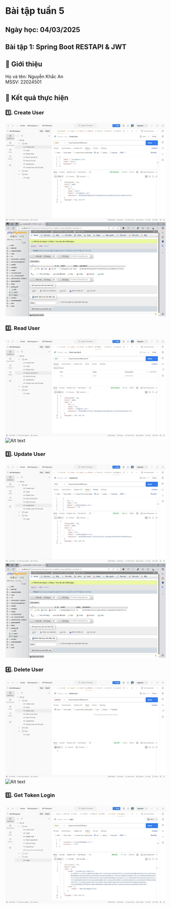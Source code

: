 # Bài tập tuần 5
## Ngày học: 04/03/2025
## Bài tập 1: Spring Boot RESTAPI & JWT

## 📌 Giới thiệu
Họ và tên: Nguyễn Khắc An\
MSSV: 22024501

## 📌 Kết quả thực hiện
### 1️⃣. Create User
![Alt text](C.JPG) \
![Alt text](Cr.JPG)
### 2️⃣. Read User
![Alt text](R.JPG) \
![Alt text](Rr.JPG)
### 3️⃣. Update User
![Alt text](U.JPG) \
![Alt text](Ur.JPG)
### 4️⃣. Delete User
![Alt text](D.JPG) \
![Alt text](Dr_1.JPG)
### 5️⃣. Get Token Login 
![Alt text](Token.JPG)
